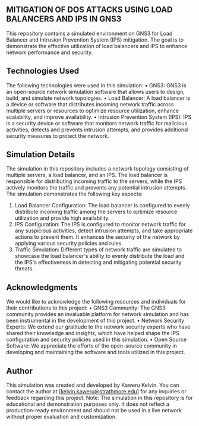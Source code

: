 ## MITIGATION OF DOS ATTACKS USING LOAD BALANCERS AND IPS IN GNS3
This repository contains a simulated environment on GNS3 for Load Balancer and Intrusion Prevention System (IPS) mitigation. The goal is to demonstrate the effective utilization of load balancers and IPS to enhance network performance and security.

## Technologies Used
The following technologies were used in this simulation:
•	GNS3: GNS3 is an open-source network simulation software that allows users to design, build, and simulate network topologies.
•	Load Balancer: A load balancer is a device or software that distributes incoming network traffic across multiple servers or resources to optimize resource utilization, enhance scalability, and improve availability.
•	Intrusion Prevention System (IPS): IPS is a security device or software that monitors network traffic for malicious activities, detects and prevents intrusion attempts, and provides additional security measures to protect the network.

## Simulation Details
The simulation in this repository includes a network topology consisting of multiple servers, a load balancer, and an IPS. The load balancer is responsible for distributing incoming traffic to the servers, while the IPS actively monitors the traffic and prevents any potential intrusion attempts.
The simulation demonstrates the following key aspects:
1.	Load Balancer Configuration: The load balancer is configured to evenly distribute incoming traffic among the servers to optimize resource utilization and provide high availability.
2.	IPS Configuration: The IPS is configured to monitor network traffic for any suspicious activities, detect intrusion attempts, and take appropriate actions to prevent them. It enhances the security of the network by applying various security policies and rules.
3.	Traffic Simulation: Different types of network traffic are simulated to showcase the load balancer's ability to evenly distribute the load and the IPS's effectiveness in detecting and mitigating potential security threats.

## Acknowledgments
We would like to acknowledge the following resources and individuals for their contributions to this project:
•	GNS3 Community: The GNS3 community provides an invaluable platform for network simulation and has been instrumental in the development of this project.
•	Network Security Experts: We extend our gratitude to the network security experts who have shared their knowledge and insights, which have helped shape the IPS configuration and security policies used in this simulation.
•	Open Source Software: We appreciate the efforts of the open-source community in developing and maintaining the software and tools utilized in this project.

## Author
This simulation was created and developed by Kaweru Kelvin. You can contact the author at [kelvin.kaweru@strathmore.edu] for any inquiries or feedback regarding this project.
Note: The simulation in this repository is for educational and demonstration purposes only. It does not reflect a production-ready environment and should not be used in a live network without proper evaluation and customization.

